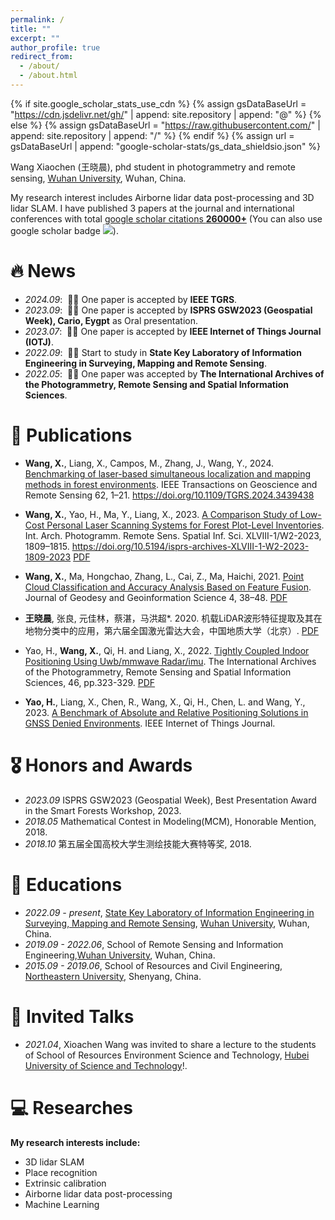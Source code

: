 ```yaml
---
permalink: /
title: ""
excerpt: ""
author_profile: true
redirect_from: 
  - /about/
  - /about.html
---
```


{% if site.google_scholar_stats_use_cdn %}
{% assign gsDataBaseUrl = "https://cdn.jsdelivr.net/gh/" | append: site.repository | append: "@" %}
{% else %}
{% assign gsDataBaseUrl = "https://raw.githubusercontent.com/" | append: site.repository | append: "/" %}
{% endif %}
{% assign url = gsDataBaseUrl | append: "google-scholar-stats/gs_data_shieldsio.json" %}

<span class='anchor' id='about-me'></span>

Wang Xiaochen (王晓晨), phd student in photogrammetry and remote sensing, [Wuhan University](https://whu.edu.cn/), Wuhan, China.

My research interest includes Airborne lidar data post-processing and 3D lidar SLAM. I have published 3 papers at the journal and international conferences with total <a href='https://scholar.google.com/citations?user=DhtAFkwAAAAJ'>google scholar citations <strong><span id='total_cit'>260000+</span></strong></a> (You can also use google scholar badge <a href='https://scholar.google.com/citations?user=DhtAFkwAAAAJ'><img src="https://img.shields.io/endpoint?url={{ url | url_encode }}&logo=Google%20Scholar&labelColor=f6f6f6&color=9cf&style=flat&label=citations"></a>).


# 🔥 News
- *2024.09*: &nbsp;🎉🎉 One paper is accepted by **IEEE TGRS**.
- *2023.09*: &nbsp;🎉🎉 One paper is accepted by **ISPRS GSW2023 (Geospatial Week), Cario, Eygpt** as Oral presentation.
- *2023.07*: &nbsp;🎉🎉 One paper is accepted by **IEEE Internet of Things Journal (IOTJ)**.
- *2022.09*: &nbsp;🎉🎉 Start to study in **State Key Laboratory of Information Engineering in Surveying, Mapping and Remote Sensing**. 
- *2022.05*: &nbsp;🎉🎉 One paper was accepted by **The International Archives of the Photogrammetry, Remote Sensing and Spatial Information Sciences**. 

# 📝 Publications 

- **Wang, X.**, Liang, X., Campos, M., Zhang, J., Wang, Y., 2024. [Benchmarking of laser-based simultaneous localization and mapping methods in forest environments](https://ieeexplore.ieee.org/abstract/document/10623828). IEEE Transactions on Geoscience and Remote Sensing 62, 1–21. https://doi.org/10.1109/TGRS.2024.3439438

- **Wang, X.**, Yao, H., Ma, Y., Liang, X., 2023. [A Comparison Study of Low-Cost Personal Laser Scanning Systems for Forest Plot-Level Inventories](https://isprs-archives.copernicus.org/articles/XLVIII-1-W2-2023/1809/2023/). Int. Arch. Photogramm. Remote Sens. Spatial Inf. Sci. XLVIII-1/W2-2023, 1809–1815. https://doi.org/10.5194/isprs-archives-XLVIII-1-W2-2023-1809-2023 [PDF](https://github.com/xchwang1998/xchwang1998.github.io/raw/main/docs/A_Comparison_Study_of_Low-Cost_Personal_Laser_Scanning_Systems_for_Forest_Plot-Level_Inventories.pdf)


- **Wang, X.**, Ma, Hongchao, Zhang, L., Cai, Z., Ma, Haichi, 2021. [Point Cloud Classification and Accuracy Analysis Based on Feature Fusion](http://jggs.sinomaps.com/EN/10.11947/j.JGGS.2021.0304). Journal of Geodesy and Geoinformation Science 4, 38–48.
 [PDF](https://github.com/xchwang1998/xchwang1998.github.io/raw/main/docs/Point_Cloud_Classification_and_Accuracy_Analysis_Based_on_Feature_Fusion.pdf)

- **王晓晨**, 张良, 元佳林，蔡湛，马洪超*. 2020. 机载LiDAR波形特征提取及其在地物分类中的应用，第六届全国激光雷达大会，中国地质大学（北京）. [PDF](https://github.com/xchwang1998/xchwang1998.github.io/raw/main/docs/6th_lidar_conference.pdf)

- Yao, H., **Wang, X.**, Qi, H. and Liang, X., 2022. [Tightly Coupled Indoor Positioning Using Uwb/mmwave Radar/imu](https://www.proquest.com/openview/3df90c455b747569bc0c14a224a5f5d9/1?pq-origsite=gscholar&cbl=2037674). The International Archives of the Photogrammetry, Remote Sensing and Spatial Information Sciences, 46, pp.323-329. [PDF](https://github.com/xchwang1998/xchwang1998.github.io/raw/main/docs/Tightly_Coupled_Indoor_Positioning_Using_Uwb_mmwave_Radar_imu.pdf)

- **Yao, H.**, Liang, X., Chen, R., Wang, X., Qi, H., Chen, L. and Wang, Y., 2023. [A Benchmark of Absolute and Relative Positioning Solutions in GNSS Denied Environments](https://ieeexplore.ieee.org/abstract/document/10197620). IEEE Internet of Things Journal.

# 🎖 Honors and Awards
- *2023.09* ISPRS GSW2023 (Geospatial Week), Best Presentation Award in the Smart Forests Workshop, 2023.
- *2018.05* Mathematical Contest in Modeling(MCM), Honorable Mention, 2018.
- *2018.10* 第五届全国高校大学生测绘技能大赛特等奖, 2018.

# 📖 Educations
- *2022.09 - present*, [State Key Laboratory of Information Engineering in Surveying, Mapping and Remote Sensing](http://www.lmars.whu.edu.cn/), [Wuhan University](https://whu.edu.cn/), Wuhan, China.
- *2019.09 - 2022.06*, School of Remote Sensing and Information Engineering,[Wuhan University](https://whu.edu.cn/), Wuhan, China. 
- *2015.09 - 2019.06*, School of Resources and Civil Engineering, [Northeastern University](http://www.neu.edu.cn/), Shenyang, China. 

# 💬 Invited Talks
- *2021.04*, Xioachen Wang was invited to share a lecture to the students of School of Resources Environment Science and Technology, [Hubei University of Science and Technology](https://www.hbust.edu.cn/)!. 


# 💻 Researches
**My research interests include:**
- 3D lidar SLAM
- Place recognition
- Extrinsic calibration
- Airborne lidar data post-processing
- Machine Learning

